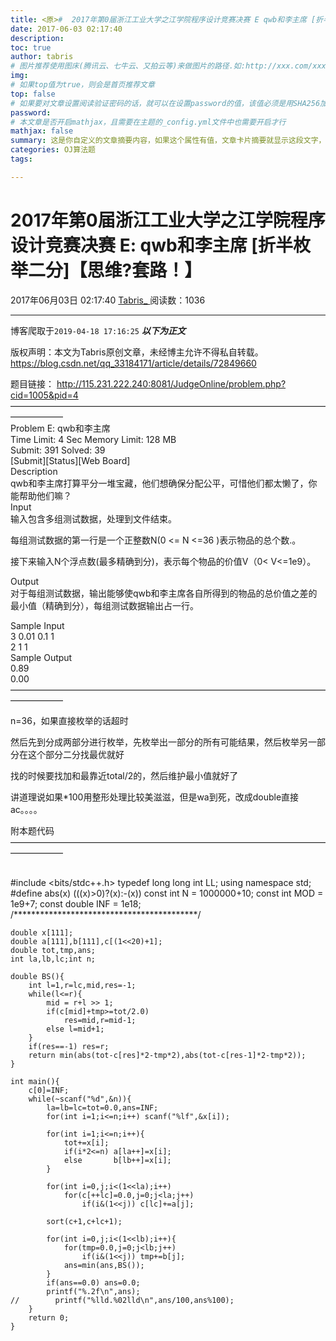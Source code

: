 ```yaml
---
title: <原>#  2017年第0届浙江工业大学之江学院程序设计竞赛决赛 E qwb和李主席 [折半枚举二分]【思维?套路！】
date: 2017-06-03 02:17:40
description:
toc: true
author: tabris
# 图片推荐使用图床(腾讯云、七牛云、又拍云等)来做图片的路径.如:http://xxx.com/xxx.jpg
img: 
# 如果top值为true，则会是首页推荐文章
top: false
# 如果要对文章设置阅读验证密码的话，就可以在设置password的值，该值必须是用SHA256加密后的密码，防止被他人识破
password: 
# 本文章是否开启mathjax，且需要在主题的_config.yml文件中也需要开启才行
mathjax: false
summary: 这是你自定义的文章摘要内容，如果这个属性有值，文章卡片摘要就显示这段文字，否则程序会自动截取文章的部分内容作为摘要
categories: OJ算法题
tags:

---
```





#  2017年第0届浙江工业大学之江学院程序设计竞赛决赛 E: qwb和李主席 [折半枚举二分]【思维?套路！】

2017年06月03日 02:17:40  [ Tabris_ ](https://me.csdn.net/qq_33184171) 阅读数：1036

---
 博客爬取于`2019-04-18 17:16:25`
***以下为正文***

版权声明：本文为Tabris原创文章，未经博主允许不得私自转载。
https://blog.csdn.net/qq_33184171/article/details/72849660

题目链接： [ http://115.231.222.240:8081/JudgeOnline/problem.php?cid=1005&pid=4
](http://115.231.222.240:8081/JudgeOnline/problem.php?cid=1005&pid=4)  
——————————————————————————————————————————  
Problem E: qwb和李主席  
Time Limit: 4 Sec Memory Limit: 128 MB  
Submit: 391 Solved: 39  
[Submit][Status][Web Board]  
Description  
qwb和李主席打算平分一堆宝藏，他们想确保分配公平，可惜他们都太懒了，你能帮助他们嘛？  
Input  
输入包含多组测试数据，处理到文件结束。

每组测试数据的第一行是一个正整数N(0 <= N <=36 )表示物品的总个数.。

接下来输入N个浮点数(最多精确到分)，表示每个物品的价值V（0< V<=1e9）。

Output  
对于每组测试数据，输出能够使qwb和李主席各自所得到的物品的总价值之差的最小值（精确到分），每组测试数据输出占一行。

Sample Input  
3 0.01 0.1 1  
2 1 1  
Sample Output  
0.89  
0.00  
——————————————————————————————————————————

n=36，如果直接枚举的话超时

然后先到分成两部分进行枚举，先枚举出一部分的所有可能结果，然后枚举另一部分在这个部分二分找最优就好

找的时候要找加和最靠近total/2的，然后维护最小值就好了

讲道理说如果*100用整形处理比较美滋滋，但是wa到死，改成double直接ac。。。。

附本题代码  
——————————————————————————————————————————


​    
    #include <bits/stdc++.h>
    typedef long long int LL;
    using namespace std;
    #define abs(x) (((x)>0)?(x):-(x))
    const int N = 1000000+10;
    const int MOD = 1e9+7;
    const double INF = 1e18;
    /******************************************/
    
    double x[111];
    double a[111],b[111],c[(1<<20)+1];
    double tot,tmp,ans;
    int la,lb,lc;int n;
    
    double BS(){
        int l=1,r=lc,mid,res=-1;
        while(l<=r){
            mid = r+l >> 1;
            if(c[mid]+tmp>=tot/2.0)
                res=mid,r=mid-1;
            else l=mid+1;
        }
        if(res==-1) res=r;
        return min(abs(tot-c[res]*2-tmp*2),abs(tot-c[res-1]*2-tmp*2));
    }
    
    int main(){
        c[0]=INF;
        while(~scanf("%d",&n)){
            la=lb=lc=tot=0.0,ans=INF;
            for(int i=1;i<=n;i++) scanf("%lf",&x[i]);
    
            for(int i=1;i<=n;i++){
                tot+=x[i];
                if(i*2<=n) a[la++]=x[i];
                else       b[lb++]=x[i];
            }
    
            for(int i=0,j;i<(1<<la);i++)
                for(c[++lc]=0.0,j=0;j<la;j++)
                    if(i&(1<<j)) c[lc]+=a[j];
    
            sort(c+1,c+lc+1);
    
            for(int i=0,j;i<(1<<lb);i++){
                for(tmp=0.0,j=0;j<lb;j++)
                    if(i&(1<<j)) tmp+=b[j];
                ans=min(ans,BS());
            }
            if(ans==0.0) ans=0.0;
            printf("%.2f\n",ans);
    //        printf("%lld.%02lld\n",ans/100,ans%100);
        }
        return 0;
    }

